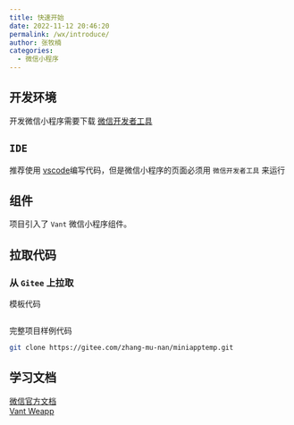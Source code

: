 ```yaml
---
title: 快速开始
date: 2022-11-12 20:46:20
permalink: /wx/introduce/
author: 张牧楠
categories: 
  - 微信小程序
---
```


## 开发环境

开发微信小程序需要下载 [微信开发者工具](https://developers.weixin.qq.com/miniprogram/dev/devtools/download.html)

## `IDE`

推荐使用 [vscode](https://code.visualstudio.com/)编写代码，但是微信小程序的页面必须用 `微信开发者工具` 来运行

## 组件

项目引入了 `Vant` 微信小程序组件。

## 拉取代码

### 从 `Gitee` 上拉取

模板代码
```sh

```

完整项目样例代码
```sh
git clone https://gitee.com/zhang-mu-nan/miniapptemp.git
```

## 学习文档

[微信官方文档](https://developers.weixin.qq.com/miniprogram/dev/framework/)
<br/>
[Vant Weapp](https://vant-contrib.gitee.io/vant-weapp/#/home)

